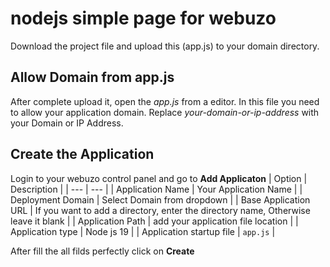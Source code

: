 # nodejs simple page for webuzo 

Download the project file and upload this (app.js) to your domain directory.

## Allow Domain from app.js
After complete upload it, open the *app.js* from a editor.
In this file you need to allow your application domain.
Replace *your-domain-or-ip-address* with your Domain or IP Address.

## Create the Application
Login to your webuzo control panel and go to __Add Applicaton__
| Option | Description |
| --- | --- |
| Application Name | Your Application Name |
| Deployment Domain | Select Domain from dropdown |
| Base Application URL | If you want to add a directory, enter the directory name, Otherwise leave it blank |
| Application Path | add your application file location |
| Application type | Node js 19 |
| Application startup file | ```app.js``` |

After fill the all filds perfectly click on __Create__
